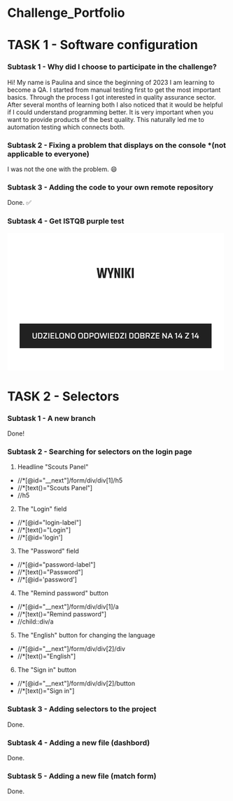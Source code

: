 # Challenge_Portfolio

# TASK 1 - Software configuration

### Subtask 1 - Why did I choose to participate in the challenge?
Hi! My name is Paulina and since the beginning of 2023 I am learning to become a QA. I started from manual testing first to get the most important basics. Through the process I got interested in quality assurance sector. After several months of learning both I also noticed that it would be helpful if I could understand programming better. It is very important when you want to provide products of the best quality. This naturally led me to automation testing which connects both.

### Subtask 2 - Fixing a problem that displays on the console *(not applicable to everyone)
I was not the one with the problem. :smile:

### Subtask 3 - Adding the code to your own remote repository
Done. :white_check_mark:

### Subtask 4 - Get ISTQB purple test
![image](https://github.com/PaulaRybicka0114/automation_challenge_portfolio/blob/main/Purple%20test%20score.png?raw=true)

# TASK 2 - Selectors

### Subtask 1 - A new branch
Done!

### Subtask 2 - Searching for selectors on the login page
1. Headline "Scouts Panel"
* //*[@id="__next"]/form/div/div[1]/h5
* //*[text()="Scouts Panel"]
* //h5
2. The "Login" field
* //*[@id="login-label"]
* //*[text()="Login"]
* //*[@id='login']
3. The "Password" field
* //*[@id="password-label"]
* //*[text()="Password"]
* //*[@id='password']
4. The "Remind password" button
* //*[@id="__next"]/form/div/div[1]/a
* //*[text()="Remind password"]
* //child::div/a
5. The "English" button for changing the language
* //*[@id="__next"]/form/div/div[2]/div
* //*[text()="English"]
6. The "Sign in" button
* //*[@id="__next"]/form/div/div[2]/button
* //*[text()="Sign in"]

### Subtask 3 - Adding selectors to the project
Done.

### Subtask 4 - Adding a new file (dashbord)
Done.

### Subtask 5 - Adding a new file (match form)
Done.
